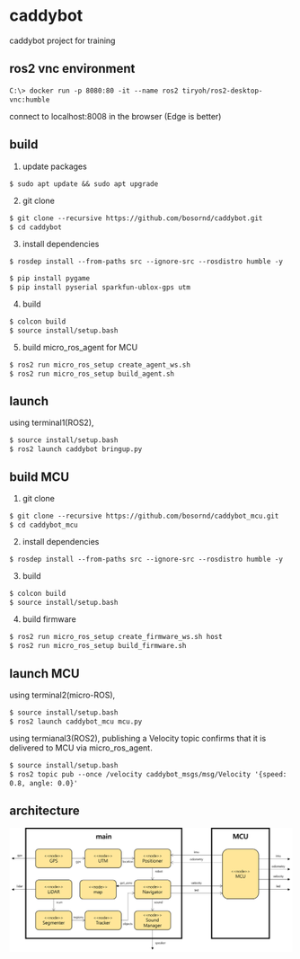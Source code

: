 # caddybot
caddybot project for training

## ros2 vnc environment
```
C:\> docker run -p 8080:80 -it --name ros2 tiryoh/ros2-desktop-vnc:humble
```
connect to localhost:8008 in the browser (Edge is better)

## build
1. update packages
```
$ sudo apt update && sudo apt upgrade
```
2. git clone
```
$ git clone --recursive https://github.com/bosornd/caddybot.git
$ cd caddybot
```
3. install dependencies
```
$ rosdep install --from-paths src --ignore-src --rosdistro humble -y
```
```
$ pip install pygame
$ pip install pyserial sparkfun-ublox-gps utm
```
4. build
```
$ colcon build
$ source install/setup.bash
```
5. build micro_ros_agent for MCU
```
$ ros2 run micro_ros_setup create_agent_ws.sh
$ ros2 run micro_ros_setup build_agent.sh
```

## launch
using terminal1(ROS2),
```
$ source install/setup.bash
$ ros2 launch caddybot bringup.py
```

## build MCU
1. git clone
```
$ git clone --recursive https://github.com/bosornd/caddybot_mcu.git
$ cd caddybot_mcu
```
2. install dependencies
```
$ rosdep install --from-paths src --ignore-src --rosdistro humble -y
```
3. build
```
$ colcon build
$ source install/setup.bash
```
4. build firmware
```
$ ros2 run micro_ros_setup create_firmware_ws.sh host
$ ros2 run micro_ros_setup build_firmware.sh
```

## launch MCU
using terminal2(micro-ROS),
```
$ source install/setup.bash
$ ros2 launch caddybot_mcu mcu.py
```
using termianal3(ROS2),
publishing a Velocity topic confirms that it is delivered to MCU via micro_ros_agent.
```
$ source install/setup.bash
$ ros2 topic pub --once /velocity caddybot_msgs/msg/Velocity '{speed: 0.8, angle: 0.0}'
```

## architecture
![architecture](/img/architecture.png)

